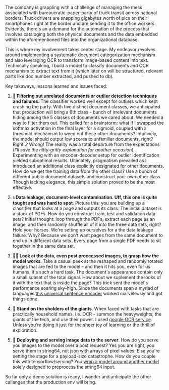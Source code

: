 The company is grappling with a challenge of managing the mess associated with bureaucratic-paper-party of truck transit across national borders. Truck drivers are snapping gigabytes worth of pics on their smartphones right at the border and are sending it to the office workers. Evidently, there's an a demand for the automation of the process that involves cataloging both the physical documents and the data embedded within the aforementioned files into the organizational database.

This is where my involvement takes center stage. My endeavor revolves around implementing a systematic document categorization mechanism and also leveraging OCR to transform image-based content into text. Technically speaking, I build a model to classify documents and OCR mechanism to extract text from it (which later on will be structured, relevant parts like doc number extracted, and pushed to db).

Key takaways, lessons learned and issues faced:

1. **🫧 Filtering out unrelated documents or outlier detection techniques and failures**. The classifier worked well except for outliers which kept crashing the party. With five distinct document classes, we anticipated that production will bring a 6th class - bunch of irrelevant documents hiding among the 5 classes of documents we cared about. We needed a way to filter them out. This called for a brainstorm: what if I swapped the softmax activation in the final layer for a sigmoid, coupled with a threshold mechanism to weed out these other documents? Intuitively, the model should output low scores to unfamiliar documents, right? Right..? Wrong! The reality was a total departure from the expectations (*I'll save the nitty-gritty explanation for another occasion*). Experimenting with an encoder-decoder setup for outlier identification yielded suboptimal results. Ultimately, pragmatism prevailed as I introduced an additional class explicitly designated for other documents. How do we get the training data from the other class? Use a bunch of different public document datasets and construct your own other class. Though lacking elegance, this simple solution proved to be the most effective.

2. **💧 Data leakage, document-level contamination. Uff, this one is quite tought and was hard to spot**. Picture this: you are building up a classifier that looks at a page and outputs its class. The initial dataset is a stack of PDFs. How do you construct train, test and validation data sets? Initial thought: loop through the PDFs, extract each page as an image, and then randomly shuffle all of it into the three data sets, right? Hold your horses. We're setting up ourselves for a the data leakage failure. Why? Because we don't want pages from the same document to end up in different data sets. Every page from a single PDF needs to sit together in the same data set.

3. **👨‍🔬 Look at the data, even post proccessed images, to grasp how the model works**. Take a casual peek at the reshaped and randomly rotated images that are fed to the model – and then it hits you, even for us humans, it's such a hard task. The document's appearance contain only a small subset of the total signal. How about we suplement the looks of it with the text that is inside the page? This trick sent the model's performance soaring sky-high. Since the documents span a myriad of languages [this universal sentence encoder](https://tfhub.dev/google/universal-sentence-encoder-multilingual/3) worked marvelously and got things done.

4. **🗿 Stand on the sholders of the giants**. When faced with tasks that are practically household names, i.e. OCR - summon the heavyweights, the giants of the tech, and use their power. I used [google OCR service](https://cloud.google.com/vision/docs/ocr). Unless you're doing it just for the sheer joy of learning or the thrill of exploration.

5. **🤖 Deploying and serving image data to the server**. How do you serve you images to the model over a post request? Yes you are right, you serve them in string64, not json with arrays of pixel values. Else you're setting the stage for a payload-size catastrophe. How do you couple this with tensorflow/serving? You [wrap a model around another model](https://github.com/tensorflow/serving/issues/1869#issuecomment-873455598) solely designed to preprocess the string64 input.

So far only a demo solution is ready, I wonder and anticipate the other callanges that the production env will bring.
